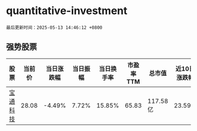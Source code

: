 # quantitative-investment

`最后更新时间：2025-05-13 14:46:12 +0800`

## 强势股票

|股票|当前价|当日涨跌幅|当日振幅|当日换手率|市盈率TTM|总市值|近10日涨跌幅|
|----|----|----|----|----|----|----|----|
|[宝通科技](https://xueqiu.com/S/SZ300031)|28.08|-4.49%|7.72%|15.85%|65.83|117.58亿|23.59%|
